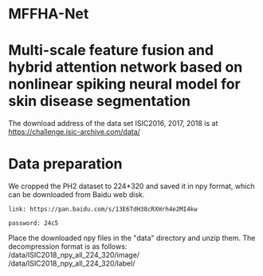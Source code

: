 # MFFHA-Net
# Multi-scale feature fusion and hybrid attention network based on nonlinear spiking neural model for skin disease segmentation

The download address of the data set ISIC2016, 2017, 2018 is at https://challenge.isic-archive.com/data/

# Data preparation

We cropped the PH2 dataset to 224*320 and saved it in npy format,  which can be downloaded from Baidu web disk. 
```
link: https://pan.baidu.com/s/13E6TdH38cRXHrh4e2MI4kw 

password: 24c5
```

Place the downloaded npy files in the "data" directory and unzip them. The decompression format is as follows:
/data/ISIC2018_npy_all_224_320/image/
/data/ISIC2018_npy_all_224_320/label/
